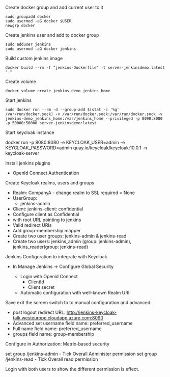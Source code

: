 Create docker group and add current user to it

    sudo groupadd docker
    sudo usermod -aG docker $USER
    newgrp docker

Create jenkins user and add to docker group

    sudo adduser jenkins
    sudo usermod -aG docker jenkins

Build custom jenkins image
    
    docker build --rm -f "jenkins-Dockerfile" -t server-jenkinsdemo:latest "."

Create volume

    docker volume create jenkins-demo_jenkins_home

Start jenkins

    sudo docker run --rm -d --group-add $(stat -c '%g' /var/run/docker.sock) -v /var/run/docker.sock:/var/run/docker.sock -v jenkins-demo_jenkins_home:/var/jenkins_home --privileged -p 8090:8080 -p 50000:50000 server-jenkinsdemo:latest


Start keycloak instance


docker run -p 8080:8080 -e KEYCLOAK_USER=admin -e KEYCLOAK_PASSWORD=admin quay.io/keycloak/keycloak:10.0.1 -n keycloak-server

Install jenkins plugins

- OpenId Connect Authentication

Create Keycloak realms, users and groups

 - Realm: CompanyA - change realm to SSL required = None
 - UserGroup:
    - jenkins-admin
 - Client: jenkins-client: confidential 
  - Configure client as Confidential
  - with root URL pointing to jenkins
  - Valid redirect URIs
  - Add group-membership mapper
 - Create two user groups: jenkins-admin & jenkins-read
 - Create two users: jenkins_admin (group: jenkins-admin), jenkins_reader(group: jenkins-read)

Jenkins Configuration to integrate with Keycloak

 - In Manage Jenkins -> Configure Global Security

   - Login with Openid Connect
     - ClientId
     - Client secret
   - Automatic configuration with well-known Realm URI: 

Save exit the screen switch to to manual configuration and advanced:
  - post logout redirect URL: http://jenkins-keycloak-talk.westeurope.cloudapp.azure.com:8090
  - Advanced set username field name: preferred_username
  - Full name field name: preferred_username
  - groups field name: group-membership

Configure in Authorization: Matrix-based security

 set group /jenkins-admin - Tick Overall Administer permission
 set group /jenkins-read - Tick Overall read permission

 Login with both users to show the different permission is effect.